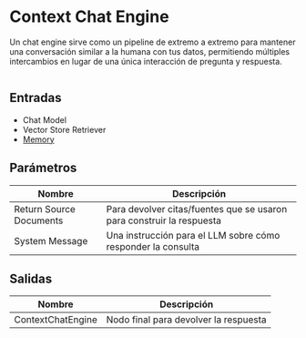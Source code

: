 # Context Chat Engine

Un chat engine sirve como un pipeline de extremo a extremo para mantener una conversación similar a la humana con tus datos, permitiendo múltiples intercambios en lugar de una única interacción de pregunta y respuesta.

<figure><img src="../../../.gitbook/assets/image (3) (1) (1) (1) (1) (1) (1) (2) (1) (1).png" alt=""><figcaption></figcaption></figure>

## Entradas

* Chat Model
* Vector Store Retriever
* [Memory](../../langchain/memory/)

## Parámetros

| Nombre                  | Descripción                                                          |
| ----------------------- | ------------------------------------------------------------------- |
| Return Source Documents | Para devolver citas/fuentes que se usaron para construir la respuesta|
| System Message          | Una instrucción para el LLM sobre cómo responder la consulta        |

## Salidas

| Nombre            | Descripción                            |
| ----------------- | -------------------------------------- |
| ContextChatEngine | Nodo final para devolver la respuesta  |
